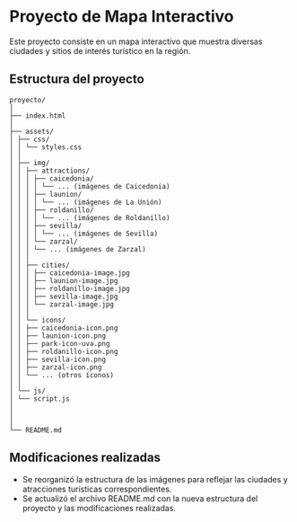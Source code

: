# Proyecto de Mapa Interactivo

Este proyecto consiste en un mapa interactivo que muestra diversas ciudades y sitios de interés turístico en la región.

## Estructura del proyecto
```
proyecto/
│
├── index.html
│
├── assets/
│ ├── css/
│ │ └── styles.css
│ │
│ ├── img/
│ │ ├── attractions/
│ │ │ ├── caicedonia/
│ │ │ │ └── ... (imágenes de Caicedonia)
│ │ │ ├── launion/
│ │ │ │ └── ... (imágenes de La Unión)
│ │ │ ├── roldanillo/
│ │ │ │ └── ... (imágenes de Roldanillo)
│ │ │ ├── sevilla/
│ │ │ │ └── ... (imágenes de Sevilla)
│ │ │ └── zarzal/
│ │ │ └── ... (imágenes de Zarzal)
│ │ │
│ │ ├── cities/
│ │ │ ├── caicedonia-image.jpg
│ │ │ ├── launion-image.jpg
│ │ │ ├── roldanillo-image.jpg
│ │ │ ├── sevilla-image.jpg
│ │ │ └── zarzal-image.jpg
│ │ │
│ │ └── icons/
│ │ ├── caicedonia-icon.png
│ │ ├── launion-icon.png
│ │ ├── park-icon-uva.png
│ │ ├── roldanillo-icon.png
│ │ ├── sevilla-icon.png
│ │ ├── zarzal-icon.png
│ │ └── ... (otros íconos)
│ │
│ └── js/
│ └── script.js
│
│
│
└── README.md
```

## Modificaciones realizadas

- Se reorganizó la estructura de las imágenes para reflejar las ciudades y atracciones turísticas correspondientes.
- Se actualizó el archivo README.md con la nueva estructura del proyecto y las modificaciones realizadas.

```